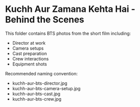 # Kuchh Aur Zamana Kehta Hai - Behind the Scenes

This folder contains BTS photos from the short film including:
- Director at work
- Camera setups
- Cast preparation
- Crew interactions
- Equipment shots

Recommended naming convention:
- kuchh-aur-bts-director.jpg
- kuchh-aur-bts-camera-setup.jpg
- kuchh-aur-bts-cast.jpg
- kuchh-aur-bts-crew.jpg
